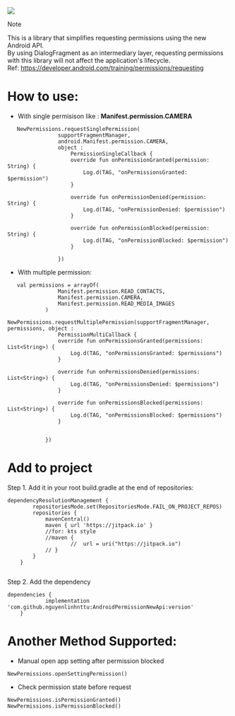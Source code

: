 [![](https://jitpack.io/v/nguyenlinhnttu/AndroidPermissionNewApi.svg)](https://jitpack.io/#nguyenlinhnttu/AndroidPermissionNewApi)
> [!NOTE]
> This is a library that simplifies requesting permissions using the new Android API.<br>
> By using DialogFragment as an intermediary layer, requesting permissions with this library will not affect the application's lifecycle.<br>
> Ref: https://developer.android.com/training/permissions/requesting


# **How to use:**
- With single permisison like :  **Manifest.permission.CAMERA**
```
   NewPermissions.requestSinglePermission(
                supportFragmentManager,
                android.Manifest.permission.CAMERA,
                object :
                    PermissionSingleCallback {
                    override fun onPermissionGranted(permission: String) {
                        Log.d(TAG, "onPermissionsGranted: $permission")
                    }

                    override fun onPermissionDenied(permission: String) {
                        Log.d(TAG, "onPermissionDenied: $permission")
                    }

                    override fun onPermissionBlocked(permission: String) {
                        Log.d(TAG, "onPermissionBlocked: $permission")
                    }

                })
```
- With multiple permission:
```
   val permissions = arrayOf(
                Manifest.permission.READ_CONTACTS,
                Manifest.permission.CAMERA,
                Manifest.permission.READ_MEDIA_IMAGES
            )
            NewPermissions.requestMultiplePermission(supportFragmentManager, permissions, object :
                PermissionMultiCallback {
                override fun onPermissionsGranted(permissions: List<String>) {
                    Log.d(TAG, "onPermissionsGranted: $permissions")
                }

                override fun onPermissionsDenied(permissions: List<String>) {
                    Log.d(TAG, "onPermissionsDenied: $permissions")
                }

                override fun onPermissionsBlocked(permissions: List<String>) {
                    Log.d(TAG, "onPermissionsBlocked: $permissions")
                }


            })
```
# **Add to project**
Step 1. Add it in your root build.gradle at the end of repositories:
```
dependencyResolutionManagement {
		repositoriesMode.set(RepositoriesMode.FAIL_ON_PROJECT_REPOS)
		repositories {
			mavenCentral()
			maven { url 'https://jitpack.io' }
			//for: kts style
			//maven {
            		//	url = uri("https://jitpack.io")
			// }
		}
	}


```

Step 2. Add the dependency
```
dependencies {
	        implementation 'com.github.nguyenlinhnttu:AndroidPermissionNewApi:version'
	}

```
# **Another Method Supported:**
- Manual open app setting after permission blocked
```
NewPermissions.openSettingPermission()
```
- Check permission state before request
 ```
NewPermissions.isPermissionGranted()
NewPermissions.isPermissionBlocked()
 ```
